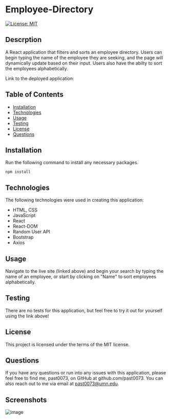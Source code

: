 # Employee-Directory

[![License: MIT](https://img.shields.io/badge/License-MIT-yellow.svg)](https://opensource.org/licenses/MIT)
## Descrption

A React application that filters and sorts an employee directory. Users can begin typing the name of the employee they are seeking, and the page will dynamically update based on their input. Users also have the abilty to sort the employees alphabetically.

Link to the deployed application: 

## Table of Contents 
* [Installation](#installation)
* [Technologies](#technologies)
* [Usage](#usage)
* [Testing](#testing)
* [License](#license)
* [Questions](#questions)
## Installation
Run the following command to install any necessary packages.
```
npm install
```
## Technologies
The following technologies were used in creating this application:
* HTML, CSS
* JavaScript
* React
* React-DOM
* Random User API
* Bootstrap
* Axios
## Usage
Navigate to the live site (linked above) and begin your search by typing the name of an employee, or start by clicking on "Name" to sort employees alphabetically.
## Testing
There are no tests for this application, but feel free to try it out for yourself using the link above!
## License
This project is licensed under the terms of the MIT license.
## Questions
If you have any questions or run into any issues with this application, please feel free to find me, past0073, on GitHub at github.com/past0073. You can also reach out to me via email at past0073@umn.edu.

## Screenshots

![image](https://user-images.githubusercontent.com/74335621/116828856-15c2c800-ab67-11eb-9b2c-894115b4b421.png)